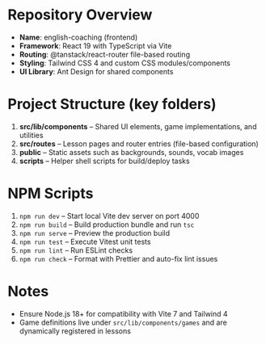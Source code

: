 # Repository Overview

- **Name**: english-coaching (frontend)
- **Framework**: React 19 with TypeScript via Vite
- **Routing**: @tanstack/react-router file-based routing
- **Styling**: Tailwind CSS 4 and custom CSS modules/components
- **UI Library**: Ant Design for shared components

# Project Structure (key folders)

1. **src/lib/components** – Shared UI elements, game implementations, and utilities
2. **src/routes** – Lesson pages and router entries (file-based configuration)
3. **public** – Static assets such as backgrounds, sounds, vocab images
4. **scripts** – Helper shell scripts for build/deploy tasks

# NPM Scripts

1. `npm run dev` – Start local Vite dev server on port 4000
2. `npm run build` – Build production bundle and run `tsc`
3. `npm run serve` – Preview the production build
4. `npm run test` – Execute Vitest unit tests
5. `npm run lint` – Run ESLint checks
6. `npm run check` – Format with Prettier and auto-fix lint issues

# Notes

- Ensure Node.js 18+ for compatibility with Vite 7 and Tailwind 4
- Game definitions live under `src/lib/components/games` and are dynamically registered in lessons
